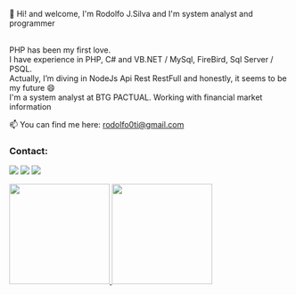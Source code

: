 👋 Hi! and welcome, I'm Rodolfo J.Silva and I'm system analyst and programmer
 
<br />PHP has been my first love. 
<br />I have experience in PHP, C# and VB.NET / MySql, FireBird, Sql Server / PSQL.
<br />Actually, I’m diving in NodeJs Api Rest RestFull and honestly, it seems to be my future 😄
<br />I'm a system analyst at BTG PACTUAL. Working with financial market information

📫 You can find me here: rodolfo0ti@gmail.com

### Contact:

<div>

<a target="_blank" href="https://www.instagram.com/rohdolfu/" target="_blank"><img src="https://img.shields.io/badge/-Instagram-%23E4405F?style=for-the-badge&logo=instagram&logoColor=white" target="_blank"></a>
<a target="_blank" href = "mailto:rodolfo0ti@gmail.com"><img src="https://img.shields.io/badge/Gmail-D14836?style=for-the-badge&logo=gmail&logoColor=white" target="_blank"></a>
<a target="_blank" href="https://www.linkedin.com/in/rodolfoj-silva/" target="_blank"><img src="https://img.shields.io/badge/-LinkedIn-%230077B5?style=for-the-badge&logo=linkedin&logoColor=white" target="_blank"></a>   
</div>

<div>
<a target="_blank" href="https://github.com/seu-usuário-aqui">
<img height="180em" src="https://github-readme-stats.vercel.app/api/top-langs/?username=lrodolfol&layout=compact&langs_count=7&theme=dracula"/>
<img height="180em" src="https://github-readme-stats.vercel.app/api?username=lrodolfol&show_icons=true&theme=dracula&include_all_commits=true&count_private=true"/>
</div>

<!---
lrodolfol/lrodolfol is a ✨ special ✨ repository because its `README.md` (this file) appears on your GitHub profile.
You can click the Preview link to take a look at your changes.
--->
